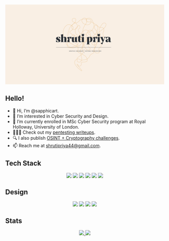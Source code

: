 ![header](header.png)

<h2>Hello!</h2>

- 👋 Hi, I’m @sapphicart.
- 👀 I’m interested in Cyber Security and Design.
- 🌱 I’m currently enrolled in MSc Cyber Security program at Royal Holloway, University of London.
- 👩🏻‍💻 Check out my [pentesting writeups](https://www.shrutipriya.in/writeups/writeups-introduction).
- 🔍 I also publish [OSINT + Cryptography challenges](https://www.shrutipriya.in/challenges/challenges-introduction).
- 📫 Reach me at [shrutipriya44@gmail.com](mailto:shrutipriya44@gmail.com).


<h2>Tech Stack</h2>

<div align="center">
<img src="https://img.shields.io/badge/Python-14354C?style=for-the-badge&logo=python&logoColor=white">
<img src="https://img.shields.io/badge/HTML5-E34F26?style=for-the-badge&logo=html5&logoColor=white">
<img src="https://img.shields.io/badge/CSS3-1572B6?style=for-the-badge&logo=css3&logoColor=white">
<img src="https://img.shields.io/badge/C%23-239120?style=for-the-badge&logo=c-sharp&logoColor=white">
<img src="https://img.shields.io/badge/Django-092E20?style=for-the-badge&logo=django&logoColor=white">
<img src="https://img.shields.io/badge/JavaScript-F7DF1E?style=for-the-badge&logo=JavaScript&logoColor=white">
</div>



<h2>Design</h2>

<div align="center">
    <img src="https://img.shields.io/badge/Figma-F24E1E?style=for-the-badge&logo=figma&logoColor=white">
    <img src="https://img.shields.io/badge/Adobe%20Illustrator-FF9A00?style=for-the-badge&logo=adobe%20illustrator&logoColor=white">
    <img src="https://img.shields.io/badge/Adobe%20Photoshop-31A8FF?style=for-the-badge&logo=Adobe%20Photoshop&logoColor=black">
    <img src="https://img.shields.io/badge/blender-%23F5792A.svg?style=for-the-badge&logo=blender&logoColor=white">
</div>

<h2>Stats</h2>

<div align="center">
    <a href="https://github.com/sapphicart/github-readme-stats">
    <img height=220 src="https://github-readme-stats.vercel.app/api?username=sapphicart&show=prs_merged&theme=ayu-mirage&bg_color=00000000">
    </a>
    <a href="https://github.com/sapphicart/github-readme-stats">
    <img height=220 src="https://github-readme-stats.vercel.app/api/top-langs/?username=sapphicart&hide=css,scss&theme=ayu-mirage&bg_color=00000000">
    </a>
</div>
<!---
sapphicart/sapphicart is a ✨ special ✨ repository because its `README.md` (this file) appears on your GitHub profile.
You can click the Preview link to take a look at your changes.
--->
